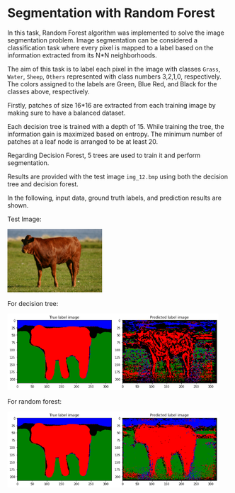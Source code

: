 # Segmentation with Random Forest

In this task, Random Forest algorithm was implemented to solve the image segmentation problem. Image segmentation can be considered a classification task where every pixel is mapped to a label based on the information extracted from its N*N neighborhoods.

The aim of this task is to label each pixel in the image with classes `Grass`, `Water`, `Sheep`, `Others` represented with class numbers 3,2,1,0, respectively. The colors assigned to the labels are Green, Blue Red, and Black for the classes above, respectively.

Firstly, patches of size 16*16  are extracted from each training image by making sure to have a balanced dataset. 

Each decision tree is trained with a depth of 15. While training the tree, the information gain is maximized based on entropy. The minimum number of patches at a leaf node is arranged to be at least 20.

Regarding Decision Forest, 5 trees are used to train it and perform segmentation.

Results are provided with the test image `img_12.bmp` using both the decision tree and decision forest.

In the following, input data, ground truth labels, and prediction results are shown.

Test Image:

<img src="images/img_7.bmp" alt="img_7" style="zoom:67%;" />

For decision tree:

<img src="ss/pred_results1.png" alt="pred_results1" style="zoom:67%;" />

For random forest:

<img src="ss/pred_results2.png" alt="pred_results1" style="zoom:67%;" />